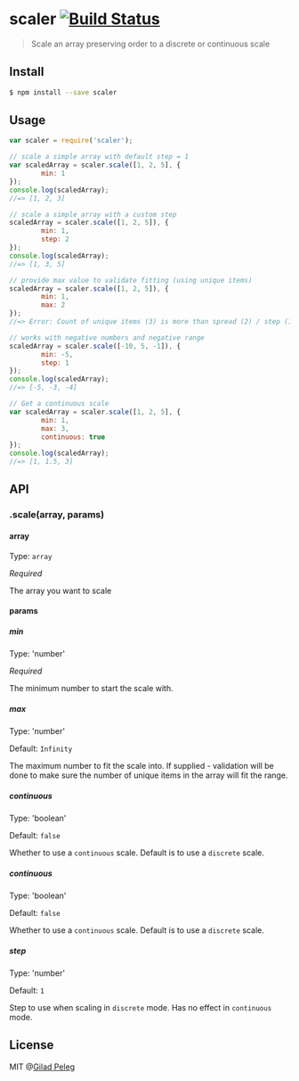# scaler [![Build Status](http://img.shields.io/travis/pgilad/scaler.svg?style=flat)](https://travis-ci.org/pgilad/scaler)

> Scale an array preserving order to a discrete or continuous scale

## Install

```bash
$ npm install --save scaler
```

## Usage

```js
var scaler = require('scaler');

// scale a simple array with default step = 1
var scaledArray = scaler.scale([1, 2, 5], {
        min: 1
});
console.log(scaledArray);
//=> [1, 2, 3]

// scale a simple array with a custom step
scaledArray = scaler.scale([1, 2, 5]), {
        min: 1,
        step: 2
});
console.log(scaledArray);
//=> [1, 3, 5]

// provide max value to validate fitting (using unique items)
scaledArray = scaler.scale([1, 2, 5]), {
        min: 1,
        max: 2
});
//=> Error: Count of unique items (3) is more than spread (2) / step (1)

// works with negative numbers and negative range
scaledArray = scaler.scale([-10, 5, -1]), {
        min: -5,
        step: 1
});
console.log(scaledArray);
//=> [-5, -3, -4]

// Get a continuous scale
var scaledArray = scaler.scale([1, 2, 5], {
        min: 1,
        max: 3,
        continuous: true
});
console.log(scaledArray);
//=> [1, 1.5, 3]
```

## API

### .scale(array, params)

#### array

Type: `array`

*Required*

The array you want to scale

#### params

##### min

Type: 'number'

*Required*

The minimum number to start the scale with.

##### max

Type: 'number'

Default: `Infinity`

The maximum number to fit the scale into.
If supplied - validation will be done to make sure the number of unique items in the array will fit the range.

##### continuous

Type: 'boolean'

Default: `false`

Whether to use a `continuous` scale. Default is to use a `discrete` scale.

##### continuous

Type: 'boolean'

Default: `false`

Whether to use a `continuous` scale. Default is to use a `discrete` scale.

##### step

Type: 'number'

Default: `1`

Step to use when scaling in `discrete` mode. Has no effect in `continuous` mode.

## License
MIT @[Gilad Peleg](http://giladpeleg.com)

